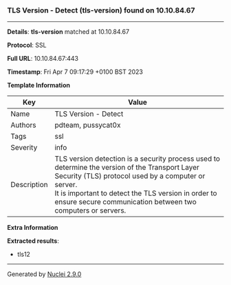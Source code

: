 ### TLS Version - Detect (tls-version) found on 10.10.84.67
---
**Details**: **tls-version**  matched at 10.10.84.67

**Protocol**: SSL

**Full URL**: 10.10.84.67:443

**Timestamp**: Fri Apr 7 09:17:29 +0100 BST 2023

**Template Information**

| Key | Value |
|---|---|
| Name | TLS Version - Detect |
| Authors | pdteam, pussycat0x |
| Tags | ssl |
| Severity | info |
| Description | TLS version detection is a security process used to determine the version of the Transport Layer Security (TLS) protocol used by a computer or server.<br>It is important to detect the TLS version in order to ensure secure communication between two computers or servers.<br> |

**Extra Information**

**Extracted results**:

- tls12



---
Generated by [Nuclei 2.9.0](https://github.com/projectdiscovery/nuclei)